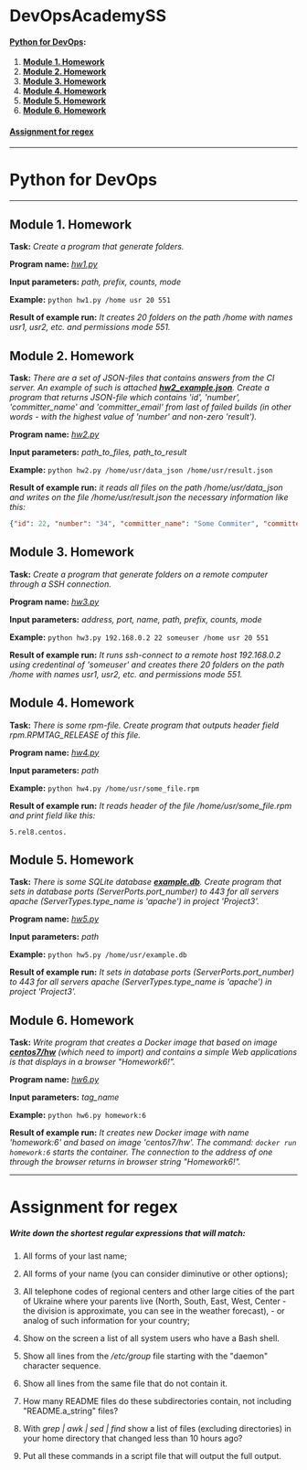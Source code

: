# DevOpsAcademySS

#### [Python for DevOps](#pfd):

1. **[Module 1. Homework](#m1hw)**
2. **[Module 2. Homework](#m2hw)**
3. **[Module 3. Homework](#m3hw)**
4. **[Module 4. Homework](#m4hw)**
5. **[Module 5. Homework](#m5hw)**
6. **[Module 6. Homework](#m6hw)**

#### [Assignment for regex](#afr) 

---

# <a name="pfd"></a> Python for DevOps

---

## Module 1. Homework <a name="m1hw"></a>

 **Task:** _Create a program that generate folders._
 
 **Program name:** _[hw1.py](https://github.com/DevOpsAcademySS/DevOpsAcademySS/blob/IA-141-andre-python-for-devops/Python%20for%20DevOps/HomeWork1/hw1.py)_
 
 **Input parameters:** _path, prefix, counts, mode_
 
 **Example:** `python hw1.py /home usr 20 551`
 
 **Result of example run:** _It creates 20 folders on the path /home with names usr1, usr2, etc. and permissions mode 551._

## Module 2. Homework <a name="m2hw"></a>

 **Task:** _There are a set of JSON-files that contains answers from the CI server. An example of such is attached **[hw2_example.json]**. Create a program that returns JSON-file which contains 'id', 'number', 'committer_name' and 'committer_email' from last of failed builds (in other words - with the highest value of 'number' and non-zero 'result')._
 
  **Program name:** _[hw2.py](https://github.com/DevOpsAcademySS/DevOpsAcademySS/blob/IA-141-andre-python-for-devops/Python%20for%20DevOps/HomeWork2/hw2.py)_
 
 **Input parameters:** _path_to_files, path_to_result_
 
 **Example:** `python hw2.py /home/usr/data_json /home/usr/result.json`
 
 **Result of example run:** _it reads all files on the path /home/usr/data_json and writes on the file /home/usr/result.json the necessary information like this:_
```json
{"id": 22, "number": "34", "committer_name": "Some Commiter", "committer_email": "some.commiter@gmail.com"}
```

## Module 3. Homework <a name="m3hw"></a>

 **Task:** _Create a program that generate folders on a remote computer through a SSH connection._
 
   **Program name:** _[hw3.py](https://github.com/DevOpsAcademySS/DevOpsAcademySS/blob/IA-141-andre-python-for-devops/Python%20for%20DevOps/HomeWork3/hw3.py)_
 
 **Input parameters:** _address, port, name, path, prefix, counts, mode_
 
 **Example:** `python hw3.py 192.168.0.2 22 someuser /home usr 20 551`
 
 **Result of example run:** _It runs ssh-connect to a remote host 192.168.0.2 using credentinal of 'someuser' and creates there 20 folders on the path /home with names usr1, usr2, etc. and permissions mode 551._

## Module 4. Homework <a name="m4hw"></a>

 **Task:** _There is some rpm-file. Create program that outputs header field rpm.RPMTAG_RELEASE of this file._
 
   **Program name:** _[hw4.py](https://github.com/DevOpsAcademySS/DevOpsAcademySS/blob/IA-141-andre-python-for-devops/Python%20for%20DevOps/HomeWork4/hw4.py)_
 
 **Input parameters:** _path_
 
 **Example:** `python hw4.py /home/usr/some_file.rpm`
 
 **Result of example run:** _It reads header of the file /home/usr/some_file.rpm and print field like this:_
```
5.rel8.centos.
```

## Module 5. Homework <a name="m5hw"></a>

 **Task:** _There is some SQLite database **[example.db]**. Create program that sets in database ports (ServerPorts.port_number) to 443 for all servers apache (ServerTypes.type_name is 'apache') in project 'Project3'._
 
 **Program name:** _[hw5.py](https://github.com/DevOpsAcademySS/DevOpsAcademySS/blob/IA-141-andre-python-for-devops/Python%20for%20DevOps/HomeWork5/hw5.py)_
 
 **Input parameters:** _path_
 
 **Example:** `python hw5.py /home/usr/example.db`
 
 **Result of example run:** _It sets in database ports (ServerPorts.port_number) to 443 for all servers apache (ServerTypes.type_name is 'apache') in project 'Project3'._

## Module 6. Homework <a name="m6hw"></a>

 **Task:** _Write program that creates a Docker image that based on image **[centos7/hw]** (which need to import) and contains a simple Web applications is that displays in a browser "Homework6!”._
 
  **Program name:** _[hw6.py](https://github.com/DevOpsAcademySS/DevOpsAcademySS/blob/IA-141-andre-python-for-devops/Python%20for%20DevOps/HomeWork6/hw6.py)_
 
 **Input parameters:** _tag_name_
 
 **Example:** `python hw6.py homework:6`
 
 **Result of example run:** _It creates new Docker image with name 'homework:6' and based on image 'centos7/hw'. The command: `docker run homework:6` starts the container. The connection to the address of one through the browser returns in browser string "Homework6!"._

---

# Assignment for regex <a name="afr"></a>


##### Write down the shortest regular expressions that will match:

1. All forms of your last name;

2. All forms of your name (you can consider diminutive or other options); 

3. All telephone codes of regional centers and other large cities of the part of Ukraine where your parents live (North, South, East, West, Center - the division is approximate, you can see in the weather forecast), - or analog of such information for your country; 

4. Show on the screen a list of all system users who have a Bash shell.

5. Show all lines from the _/etc/group_ file starting with the "daemon" character sequence.

6. Show all lines from the same file that do not contain it.

7. How many README files do these subdirectories contain, not including "README.a_string" files?

8. With *grep | awk | sed | find* show a list of files (excluding directories) in your home directory that changed less than 10 hours ago?

9. Put all these commands in a script file that will output the full output.



[centos7/hw]:<https://softserve.academy/pluginfile.php/11894/mod_assign/intro/centos7_hw.tar>
[example.db]:<https://softserve.academy/pluginfile.php/11889/mod_assign/intro/hw5_example.db>
[hw2_example.json]:<https://softserve.academy/pluginfile.php/11775/mod_assign/intro/hw2_example.json>


